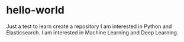 # hello-world
Just a test to learn create a repository
I am interested in Python and Elasticsearch.
I am interested in Machine Learning and Deep Learning.
